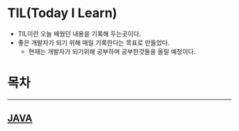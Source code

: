 # TIL(Today I Learn)
* TIL이란 오늘 배웠던 내용을 기록해 두는곳이다.
* 좋은 개발자가 되기 위해 매일 기록한다는 목표로 만들었다.
  * 현재는 개발자가 되기위해 공부하며 공부한것들을 올릴 예정이다.
# 목차
- - -
## [JAVA](https://github.com/hungrytech/TIL/tree/main/JAVA)

